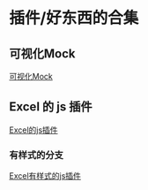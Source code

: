 # 插件/好东西的合集

## 可视化Mock

[可视化Mock](https://github.com/YMFE/yapi)

## Excel 的 js 插件

[Excel的js插件](https://docs.sheetjs.com/)

### 有样式的分支

[Excel有样式的js插件](https://github.com/protobi/js-xlsx)
